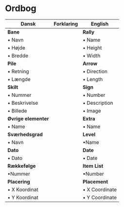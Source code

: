 # Ordbog

|Dansk|Forklaring|English
|----|----|----|
|**Bane**||**Rally**|
|•  Navn||• Name|
|•  Højde||• Height
|• Bredde||• Width|
|**Pile**||**Arrow**|   
|• Retning ||• Direction|
|• Længde||• Length|
|**Skilt**||**Sign**|
|• Nummer ||• Number|
|• Beskrivelse||• Description|
|• Billede||• Image|
|**Øvrige elementer**||**Extra**|
|• Name||• Name|
|**Sværhedsgrad**||**Level**|
|• Navn||•Name|
|**Dato**| |**Date**|
|• Dato|| • Date|
|**Rækkefølge**||**Item List**|
|•Nummer||•Number|
|**Placering**||**Placement**|
|• X Koordinat||• X Coordinate|
|• Y Koordinat||• Y Coordinate|



